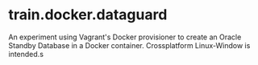 # train.docker.dataguard
An experiment using Vagrant's Docker provisioner to create an Oracle Standby Database in a Docker container. Crossplatform Linux-Window is intended.s
